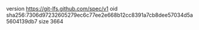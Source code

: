 version https://git-lfs.github.com/spec/v1
oid sha256:7306d97232605279ec6c77ee2e668b12cc8391a7cb8dee57034d5a5604139db7
size 3664
